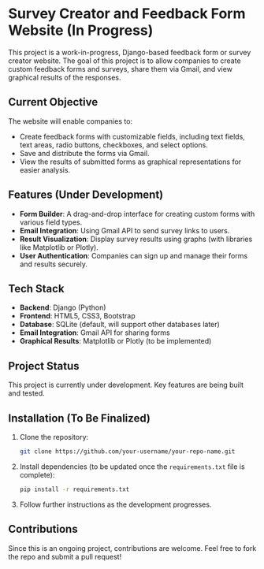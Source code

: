 
# Survey Creator and Feedback Form Website (In Progress)

This project is a work-in-progress, Django-based feedback form or survey creator website. The goal of this project is to allow companies to create custom feedback forms and surveys, share them via Gmail, and view graphical results of the responses.

## Current Objective

The website will enable companies to:

- Create feedback forms with customizable fields, including text fields, text areas, radio buttons, checkboxes, and select options.
- Save and distribute the forms via Gmail.
- View the results of submitted forms as graphical representations for easier analysis.

## Features (Under Development)

- **Form Builder**: A drag-and-drop interface for creating custom forms with various field types.
- **Email Integration**: Using Gmail API to send survey links to users.
- **Result Visualization**: Display survey results using graphs (with libraries like Matplotlib or Plotly).
- **User Authentication**: Companies can sign up and manage their forms and results securely.

## Tech Stack

- **Backend**: Django (Python)
- **Frontend**: HTML5, CSS3, Bootstrap
- **Database**: SQLite (default, will support other databases later)
- **Email Integration**: Gmail API for sharing forms
- **Graphical Results**: Matplotlib or Plotly (to be implemented)

## Project Status

This project is currently under development. Key features are being built and tested.

## Installation (To Be Finalized)

1. Clone the repository:

   ```bash
   git clone https://github.com/your-username/your-repo-name.git
   ```

2. Install dependencies (to be updated once the `requirements.txt` file is complete):

   ```bash
   pip install -r requirements.txt
   ```

3. Follow further instructions as the development progresses.

## Contributions

Since this is an ongoing project, contributions are welcome. Feel free to fork the repo and submit a pull request!
